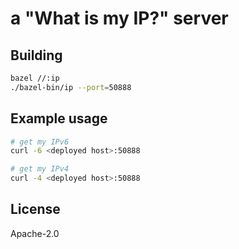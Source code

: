 # a "What is my IP?" server

## Building

```bash
bazel //:ip
./bazel-bin/ip --port=50888
```

## Example usage

```bash
# get my IPv6
curl -6 <deployed host>:50888

# get my IPv4
curl -4 <deployed host>:50888
```

## License

Apache-2.0
